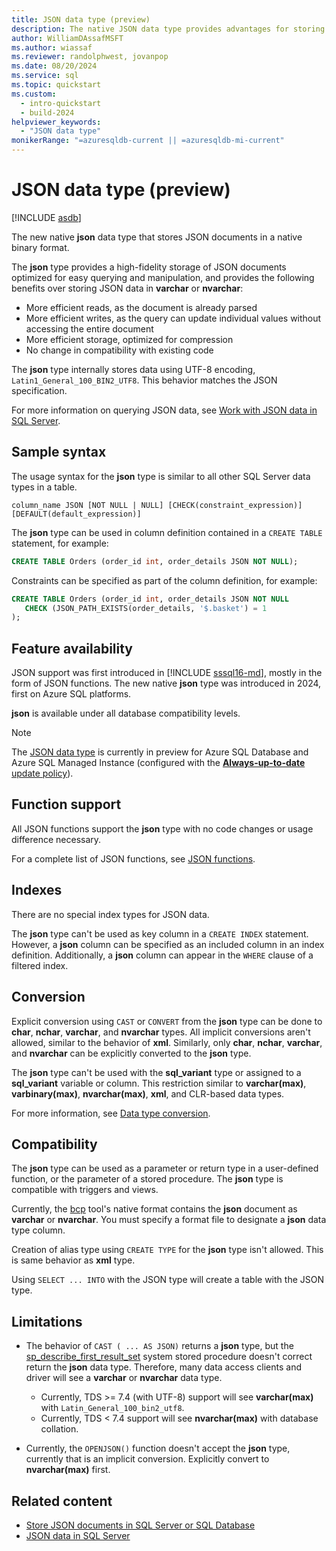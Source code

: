 ```yaml
---
title: JSON data type (preview)
description: The native JSON data type provides advantages for storing JSON data over varchar or nvarchar. Learn more about the JSON data type.
author: WilliamDAssafMSFT
ms.author: wiassaf
ms.reviewer: randolphwest, jovanpop
ms.date: 08/20/2024
ms.service: sql
ms.topic: quickstart
ms.custom:
  - intro-quickstart
  - build-2024
helpviewer_keywords:
  - "JSON data type"
monikerRange: "=azuresqldb-current || =azuresqldb-mi-current"
---
```

# JSON data type (preview)

[!INCLUDE [asdb](../../includes/applies-to-version/asdb-asdbmi.md)]

The new native **json** data type that stores JSON documents in a native binary format.

The **json** type provides a high-fidelity storage of JSON documents optimized for easy querying and manipulation, and provides the following benefits over storing JSON data in **varchar** or **nvarchar**:

- More efficient reads, as the document is already parsed
- More efficient writes, as the query can update individual values without accessing the entire document
- More efficient storage, optimized for compression
- No change in compatibility with existing code

The **json** type internally stores data using UTF-8 encoding, `Latin1_General_100_BIN2_UTF8`. This behavior matches the JSON specification.

For more information on querying JSON data, see [Work with JSON data in SQL Server](../../relational-databases/json/json-data-sql-server.md).

## Sample syntax

The usage syntax for the **json** type is similar to all other SQL Server data types in a table.

```syntaxsql
column_name JSON [NOT NULL | NULL] [CHECK(constraint_expression)] [DEFAULT(default_expression)]
```

The **json** type can be used in column definition contained in a `CREATE TABLE` statement, for example:

```sql
CREATE TABLE Orders (order_id int, order_details JSON NOT NULL);
```

Constraints can be specified as part of the column definition, for example:

```sql
CREATE TABLE Orders (order_id int, order_details JSON NOT NULL
   CHECK (JSON_PATH_EXISTS(order_details, '$.basket') = 1
);
```

## Feature availability

JSON support was first introduced in [!INCLUDE [sssql16-md](../../includes/sssql16-md.md)], mostly in the form of JSON functions. The new native **json** type was introduced in 2024, first on Azure SQL platforms.

**json** is available under all database compatibility levels.

> [!NOTE]  
> The [JSON data type](../../t-sql/data-types/json-data-type.md) is currently in preview for Azure SQL Database and Azure SQL Managed Instance (configured with the [**Always-up-to-date** update policy](/azure/azure-sql/managed-instance/update-policy#always-up-to-date-update-policy)). 

## Function support

All JSON functions support the **json** type with no code changes or usage difference necessary.

For a complete list of JSON functions, see [JSON functions](../functions/json-functions-transact-sql.md).

## Indexes

There are no special index types for JSON data.

The **json** type can't be used as key column in a `CREATE INDEX` statement. However, a **json** column can be specified as an included column in an index definition. Additionally, a **json** column can appear in the `WHERE` clause of a filtered index.

## Conversion

Explicit conversion using `CAST` or `CONVERT` from the **json** type can be done to **char**, **nchar**, **varchar**, and **nvarchar** types. All implicit conversions aren't allowed, similar to the behavior of **xml**. Similarly, only **char**, **nchar**, **varchar**, and **nvarchar** can be explicitly converted to the **json** type.

The **json** type can't be used with the **sql_variant** type or assigned to a **sql_variant** variable or column. This restriction similar to **varchar(max)**, **varbinary(max)**, **nvarchar(max)**, **xml**, and CLR-based data types.

For more information, see [Data type conversion](data-type-conversion-database-engine.md).

## Compatibility

The **json** type can be used as a parameter or return type in a user-defined function, or the parameter of a stored procedure. The **json** type is compatible with triggers and views.

Currently, the [bcp](../../tools/bcp-utility.md) tool's native format contains the **json** document as **varchar** or **nvarchar**. You must specify a format file to designate a **json** data type column.

Creation of alias type using `CREATE TYPE` for the **json** type isn't allowed. This is same behavior as **xml** type.

Using `SELECT ... INTO` with the JSON type will create a table with the JSON type.

## Limitations

- The behavior of `CAST ( ... AS JSON)` returns a **json** type, but the [sp_describe_first_result_set](../../relational-databases/system-stored-procedures/sp-describe-first-result-set-transact-sql.md) system stored procedure doesn't correct return the **json** data type. Therefore, many data access clients and driver will see a **varchar** or **nvarchar** data type.
  - Currently, TDS >= 7.4 (with UTF-8) support will see **varchar(max)** with `Latin_General_100_bin2_utf8`.
  - Currently, TDS < 7.4 support will see **nvarchar(max)** with database collation.

- Currently, the `OPENJSON()` function doesn't accept the **json** type, currently that is an implicit conversion. Explicitly convert to **nvarchar(max)** first.

## Related content

- [Store JSON documents in SQL Server or SQL Database](../../relational-databases/json/store-json-documents-in-sql-tables.md)
- [JSON data in SQL Server](../../relational-databases/json/json-data-sql-server.md)
